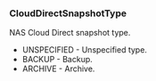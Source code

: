 ### CloudDirectSnapshotType
NAS Cloud Direct snapshot type.

- UNSPECIFIED - Unspecified type.
- BACKUP - Backup.
- ARCHIVE - Archive.
